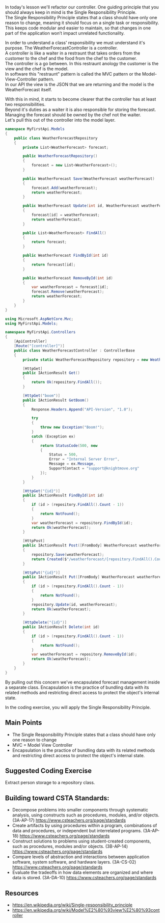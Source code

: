 In today's lesson we'll refactor our controller.  One guiding principle that you should always keep in mind is the Single Responsibility Principle.  
The Single Responsibility Principle states that a class should have only one reason to change, meaning it should focus on a single task or responsibility. 
This keeps code modular and easier to maintain, so that changes in one part of the application won’t impact unrelated functionality.

In order to understand a class' responsibility we must understand it's purpose.  The WeatherForecastController is a controller.  
A controller is like a waiter in a restraunt that takes orders from the customer to the chef and the food from the chef to the customer.  
The controller is a go between.  In this restraunt anology the customer is the view and the chef is the model.  
In software this "restraunt" pattern is called the MVC pattern or the Model-View-Controller pattern.  
In our API the view is the JSON that we are returning and the model is the WeatherForecast itself.

With this in mind, it starts to become clearer that the controller has at least two responsibilities.  
Beyond it's duties as a waiter it is also responsible for storing the forecast.  Managing the forecast should be owned by the chef not the waiter.  
Let's pull this out of the controller into the model layer.

``` cs
namespace MyFirstApi.Models
{
    public class WeatherForecastRepository
    {
        private List<WeatherForecast> forecast;

        public WeatherForecastRepository()
        {
            forecast = new List<WeatherForecast>();
        }

        public WeatherForecast Save(WeatherForecast weatherForecast)
        {
            forecast.Add(weatherForecast);
            return weatherForecast;
        }

        public WeatherForecast Update(int id, WeatherForecast weatherForecast)
        {
            forecast[id] = weatherForecast;
            return weatherForecast;
        }

        public List<WeatherForecast> FindAll()
        {
            return forecast;
        }

        public WeatherForecast FindById(int id)
        {
            return forecast[id];
        }

        public WeatherForecast RemoveById(int id)
        {
            var weatherForecast = forecast[id];
            forecast.Remove(weatherForecast);
            return weatherForecast;
        }
    }
}
```

``` cs
using Microsoft.AspNetCore.Mvc;
using MyFirstApi.Models;

namespace MyFirstApi.Controllers
{
    [ApiController]
    [Route("[controller]")]
    public class WeatherForecastController : ControllerBase
    {
        private static WeatherForecastRepository repository = new WeatherForecastRepository();

        [HttpGet]
        public IActionResult Get()
        {
            return Ok(repository.FindAll());
        }

        [HttpGet("boom")]
        public IActionResult GetBoom()
        {
            Response.Headers.Append("API-Version", "1.0");

            try
            {
                throw new Exception("Boom!");
            }
            catch (Exception ex)
            {
                return StatusCode(500, new
                {
                    Status = 500,
                    Error = "Internal Server Error",
                    Message = ex.Message,
                    SupportContact = "support@knightmove.org"
                });
            }
        }

        [HttpGet("{id}")]
        public IActionResult FindById(int id)
        {
            if (id > (repository.FindAll().Count - 1))
            {
                return NotFound();
            }
            var weatherForecast = repository.FindById(id);
            return Ok(weatherForecast);
        }

        [HttpPost]
        public IActionResult Post([FromBody] WeatherForecast weatherForecast)
        {
            repository.Save(weatherForecast);
            return Created($"/weatherforecast/{repository.FindAll().Count - 1}", weatherForecast);
        }

        [HttpPut("{id}")]
        public IActionResult Put([FromBody] WeatherForecast weatherForecast, [FromRoute] int id)
        {
            if (id > (repository.FindAll().Count - 1))
            {
                return NotFound();
            }
            repository.Update(id, weatherForecast);
            return Ok(weatherForecast);
        }

        [HttpDelete("{id}")]
        public IActionResult Delete(int id)
        {
            if (id > (repository.FindAll().Count - 1))
            {
                return NotFound();
            }
            var weatherForecast = repository.RemoveById(id);
            return Ok(weatherForecast);
        }
    }
}
```

By pulling out this concern we've encapsulated forecast management inside a separate class.  Encapsulation is the practice of bundling data with its related methods and restricting direct access to protect the object's internal state.

In the coding exercise, you will apply the Single Responsibility Principle.

## Main Points
- The Single Responsibility Principle states that a class should have only one reason to change
- MVC = Model View Controller
- Encapsulation is the practice of bundling data with its related methods and restricting direct access to protect the object's internal state.

## Suggested Coding Exercise
Extract person storage to a repository class.

## Building toward CSTA Standards:
- Decompose problems into smaller components through systematic analysis, using constructs such as procedures, modules, and/or objects. (3A-AP-17) https://www.csteachers.org/page/standards
- Create artifacts by using procedures within a program, combinations of data and procedures, or independent but interrelated programs. (3A-AP-18) https://www.csteachers.org/page/standards
- Construct solutions to problems using student-created components, such as procedures, modules and/or objects. (3B-AP-14) https://www.csteachers.org/page/standards
- Compare levels of abstraction and interactions between application software, system software, and hardware layers. (3A-CS-02) https://www.csteachers.org/page/standards
- Evaluate the tradeoffs in how data elements are organized and where data is stored. (3A-DA-10) https://www.csteachers.org/page/standards

## Resources
- https://en.wikipedia.org/wiki/Single-responsibility_principle
- https://en.wikipedia.org/wiki/Model%E2%80%93view%E2%80%93controller
